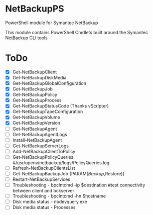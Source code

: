 NetBackupPS
===========

PowerShell module for Symantec NetBackup

This module contains PowerShell Cmdlets built around the Symantec NetBackup CLI tools


ToDo
=====
- [x] Get-NetBackupClient
- [x] Get-NetBackupDiskMedia
- [x] Get-NetBackupGlobalConfiguration
- [x] Get-NetBackupJob
- [x] Get-NetBackupPolicy
- [x] Get-NetBackupProcess
- [x] Get-NetBackupStatusCode (Thanks vScripter)
- [x] Get-NetBackupTapeConfiguration
- [x] Get-NetBackupVolume
- [X] Get-NetBackupVersion
- [ ] Get-NetBackupAgent
- [ ] Get-NetBackupAgentLogs
- [ ] Install-NetBackupAgent
- [ ] Get-NetBackupServerLogs
- [ ] Add-NetBackupClientToPolicy
- [ ] Get-NetBackupPolicyQueries #/usr/openv/netbackup/logs/PolicyQueries.log
- [ ] Refresh-NetBackupClientsList
- [ ] Get-NetBackupBackupJob {PARAM($Backup,$Restore)}
- [ ] Restart-NetBackupServices
- [ ] Troubleshooting - bpclntcmd -ip $destination #test connectivity between client and bckserver
- [ ] Troubleshooting - bpclntcmd -hn $hostname
- [ ] Disk media status - nbdevquery.exe
- [ ] Disk media status - Processes

